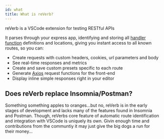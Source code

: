```yaml
---
id: what
title: What is reVerb?
---
```


reVerb is a VSCode extension for testing RESTful APIs

It parses through your express app, identifying and storing all [handler function](https://expressjs.com/en/guide/routing.html) definitions and locations, giving you instant access to all known routes, so you can:
- Create requests with custom headers, cookies, url parameters and body
- See real-time responses and metrics
- Create and save custom presets specific to each route
- Generate [Axios](https://github.com/axios/axios) request functions for the front-end
- Display inline simple responses right in your editor

## Does reVerb replace Insomnia/Postman?

Something something apples to oranges...but no, reVerb is in the early stages of development and lacks many of the features found in Insomnia and Postman. Though, reVerbs core feature of automatic route identification and integration with VSCode is uniquely its own. Givin enough time and contributions from the communtiy it may just give the big dogs a run for their money...